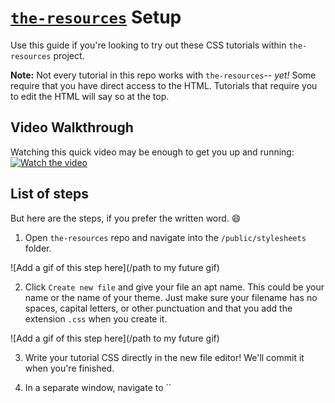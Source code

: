 # [`the-resources`](https://github.com/learninglab-dev/the-resources) Setup

Use this guide if you're looking to try out these CSS tutorials within `the-resources` project.

**Note:** Not every tutorial in this repo works with `the-resources`-- *yet!* Some require that you have direct access to the HTML. Tutorials that require you to edit the HTML will say so at the top.

## Video Walkthrough

Watching this quick video may be enough to get you up and running:
[![Watch the video](https://img.youtube.com/vi/yMuQwsX-Q8g/hqdefault.jpg)](https://www.youtube.com/watch?v=yMuQwsX-Q8g)

## List of steps

But here are the steps, if you prefer the written word. :smile:

1. Open `the-resources` repo and navigate into the `/public/stylesheets` folder.

  ![Add a gif of this step here](/path to my future gif)

2. Click `Create new file` and give your file an apt name. This could be your name or the name of your theme. Just make sure your filename has no spaces, capital letters, or other punctuation and that you add the extension `.css` when you create it.

  ![Add a gif of this step here](/path to my future gif)

3. Write your tutorial CSS directly in the new file editor! We'll commit it when you're finished.

4. In a separate window, navigate to ``
